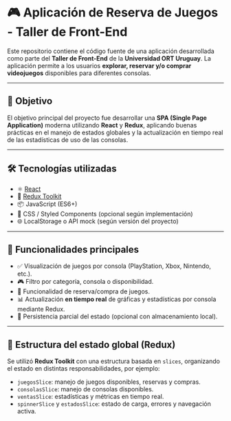 # 🎮 Aplicación de Reserva de Juegos - Taller de Front-End

Este repositorio contiene el código fuente de una aplicación desarrollada como parte del **Taller de Front-End** de la **Universidad ORT Uruguay**. La aplicación permite a los usuarios **explorar, reservar y/o comprar videojuegos** disponibles para diferentes consolas.

---

## 🎯 Objetivo

El objetivo principal del proyecto fue desarrollar una **SPA (Single Page Application)** moderna utilizando **React** y **Redux**, aplicando buenas prácticas en el manejo de estados globales y la actualización en tiempo real de las estadísticas de uso de las consolas.

---

## 🛠️ Tecnologías utilizadas

- ⚛️ [React](https://reactjs.org/)
- 🧠 [Redux Toolkit](https://redux-toolkit.js.org/)
- 📦 JavaScript (ES6+)
- 💅 CSS / Styled Components (opcional según implementación)
- 🌐 LocalStorage o API mock (según versión del proyecto)

---

## 🔧 Funcionalidades principales

- ✅ Visualización de juegos por consola (PlayStation, Xbox, Nintendo, etc.).
- 🎮 Filtro por categoría, consola o disponibilidad.
- 🛒 Funcionalidad de reserva/compra de juegos.
- 📊 Actualización **en tiempo real** de gráficas y estadísticas por consola mediante Redux.
- 💾 Persistencia parcial del estado (opcional con almacenamiento local).

---

## 🧠 Estructura del estado global (Redux)

Se utilizó **Redux Toolkit** con una estructura basada en `slices`, organizando el estado en distintas responsabilidades, por ejemplo:

- `juegosSlice`: manejo de juegos disponibles, reservas y compras.
- `consolasSlice`: manejo de consolas disponibles.
- `ventasSlice`: estadísticas y métricas en tiempo real.
- `spinnerSlice` y `estadosSlice`: estado de carga, errores y navegación activa.
